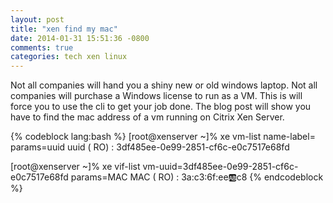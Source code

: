 ```yaml
---
layout: post
title: "xen find my mac"
date: 2014-01-31 15:51:36 -0800
comments: true
categories: tech xen linux
---
```

Not all companies will hand you a shiny new or old windows laptop. Not all companies
will purchase a Windows license to run as a VM. This is will force you to
use the cli to get your job done. The blog post will show you have to find the
mac address of a vm running on Citrix Xen Server. 

{% codeblock lang:bash %}
[root@xenserver ~]% xe vm-list name-label=<your vm name here> params=uuid
uuid ( RO)    : 3df485ee-0e99-2851-cf6c-e0c7517e68fd

[root@xenserver ~]% xe vif-list vm-uuid=3df485ee-0e99-2851-cf6c-e0c7517e68fd params=MAC
MAC ( RO)    : 3a:c3:6f:ee:ab:c8
{% endcodeblock %}
